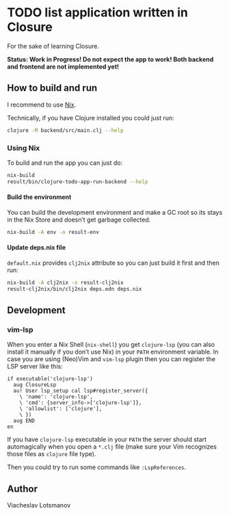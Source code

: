 # TODO list application written in Closure

For the sake of learning Closure.

**Status: Work in Progress! Do not expect the app to work!
Both backend and frontend are not implemented yet!**

## How to build and run

I recommend to use [Nix](https://nixos.org/guides/install-nix.html).

Technically, if you have Clojure installed you could just run:

``` sh
clojure -M backend/src/main.clj --help
```

### Using Nix

To build and run the app you can just do:

``` sh
nix-build
result/bin/clojure-todo-app-run-backend --help
```

#### Build the environment

You can build the development environment and make a GC root so its stays in
the Nix Store and doesn’t get garbage collected.

``` sh
nix-build -A env -o result-env
```

#### Update deps.nix file

`default.nix` provides `clj2nix` attribute
so you can just build it first and then run:

``` sh
nix-build -A clj2nix -o result-clj2nix
result-clj2nix/bin/clj2nix deps.edn deps.nix
```

## Development

### vim-lsp

When you enter a Nix Shell (`nix-shell`) you get `clojure-lsp` (you can also
install it manually if you don’t use Nix) in your `PATH` environment variable.
In case you are using (Neo)Vim and `vim-lsp` plugin then you can register the
LSP server like this:

``` viml
if executable('clojure-lsp')
  aug ClosureLsp
  au! User lsp_setup cal lsp#register_server({
    \ 'name': 'clojure-lsp',
    \ 'cmd': {server_info->['clojure-lsp']},
    \ 'allowlist': ['clojure'],
    \ })
  aug END
en
```

If you have `clojure-lsp` executable in your `PATH` the server should start
automagically when you open a `*.clj` file (make sure your Vim recognizes those
files as `clojure` file type).

Then you could try to run some commands like `:LspReferences`.

## Author

Viacheslav Lotsmanov
